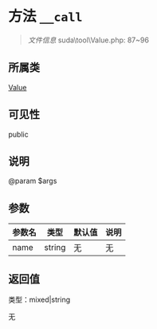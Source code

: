 # 方法 `__call`

> *文件信息* suda\tool\Value.php: 87~96

## 所属类 

[Value](../Value.md)

## 可见性

public

## 说明

@param $args

## 参数


| 参数名 | 类型 | 默认值 | 说明 |
|--------|-----|-------|-------|
| name |  string | 无 | 无 |



## 返回值

类型：mixed|string

无

